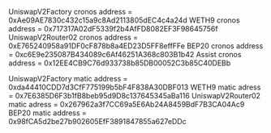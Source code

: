 UniswapV2Factory cronos  address = 0xAe09AE7830c432c15a9c8Ad2113805dEC4c4a24d
 WETH9 cronos  address = 0x717317A02dF5339f2b4AfFD8082EF3F98645756f
 UniswapV2Router02 cronos  address = 0xE765240958a91DF0cF878b8a4ED23D5FF8effFFe
 BEP20 cronos address =  0xc6E9e235087B434089c6Af46251A368c803B1b42
 Assist cronos address = 0x12EE4CB9C76d933738b85DB00052C3b85C40DEBb
 

 UniswapV2Factory matic   address = 0xda44410CDD7d3CfF775199b5bF4F838A30DBF013
 WETH9 matic adress = 0x7E6385D6F3b1fB8beb95d9D8c137645345aBa116
 UniswapV2Router02 matic adress =  0x267962a3f7CC69a5E6Ab24A8459BdF7B3CA04Ac9
 BEP20 matic address = 0x98fCA5d2be27b902605EfF3891847855a627eDDc